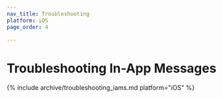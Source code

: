 ```yaml
---
nav_title: Troubleshooting
platform: iOS
page_order: 4

---
```


# Troubleshooting In-App Messages

{% include archive/troubleshooting_iams.md platform="iOS" %}

